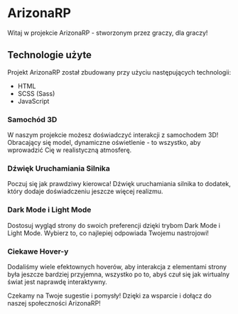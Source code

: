 # ArizonaRP

Witaj w projekcie ArizonaRP - stworzonym przez graczy, dla graczy!

## Technologie użyte

Projekt ArizonaRP został zbudowany przy użyciu następujących technologii:

- HTML
- SCSS (Sass)
- JavaScript

### Samochód 3D

W naszym projekcie możesz doświadczyć interakcji z samochodem 3D! Obracający się model, dynamiczne oświetlenie - to wszystko, aby wprowadzić Cię w realistyczną atmosferę.

### Dźwięk Uruchamiania Silnika

Poczuj się jak prawdziwy kierowca! Dźwięk uruchamiania silnika to dodatek, który dodaje doświadczeniu jeszcze więcej realizmu.

### Dark Mode i Light Mode

Dostosuj wygląd strony do swoich preferencji dzięki trybom Dark Mode i Light Mode. Wybierz to, co najlepiej odpowiada Twojemu nastrojowi!

### Ciekawe Hover-y

Dodaliśmy wiele efektownych hoverów, aby interakcja z elementami strony była jeszcze bardziej przyjemna, wszystko po to, abyś czuł się jak wirtualny świat jest naprawdę interaktywny.

Czekamy na Twoje sugestie i pomysły! Dzięki za wsparcie i dołącz do naszej społeczności ArizonaRP!
